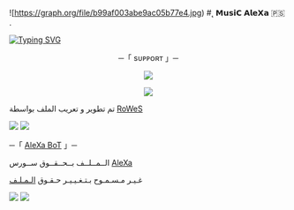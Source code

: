 ![https://graph.org/file/b99af003abe9ac05b77e4.jpg)
#˛ 𝗠𝘂𝘀𝗶𝗖 𝗔𝗹𝗲𝗫𝗮 🇵🇸 .

[![Typing SVG](https://readme-typing-svg.herokuapp.com/?lines=WELCOME+TO+AleXa+source+AN+ADVANCE+BOT)](https://github.com/rowes-star)

<p align="center">
    ─「 sᴜᴩᴩᴏʀᴛ 」─
</p>

</h3>
<p align="center">
<a href="https://t.me/R3_QX"><img src="https://img.shields.io/badge/-Support%20Group-blue.svg?style=for-the-badge&logo=Telegram"></a>
</p>
<p align="center">
<a href="https://t.me/vc_xm"><img src="https://img.shields.io/badge/-Support%20Channel-blue.svg?style=for-the-badge&logo=Telegram"></a>
</p>

تم تطوير و تعريب الملف بواسطة [RoWeS](https://t.me/R7_OX)


<img src="https://user-images.githubusercontent.com/73097560/115834477-dbab4500-a447-11eb-908a-139a6edaec5c.gif"> <img src="https://user-images.githubusercontent.com/73097560/115834477-dbab4500-a447-11eb-908a-139a6edaec5c.gif">




─「 [ AleXa BoT](https://t.me/AIleXaBoT) 」─ 


  الــمــلــف بــحــقــوق ســورس [AleXa](https://t.me/AIleXaBoT)

غـيـر مـسـمـوح بـتـغـيـيـر حـقـوق [الـمـلـف](https://t.me/R7_OX)


<img src="https://user-images.githubusercontent.com/73097560/115834477-dbab4500-a447-11eb-908a-139a6edaec5c.gif"> <img src="https://user-images.githubusercontent.com/73097560/115834477-dbab4500-a447-11eb-908a-139a6edaec5c.gif">
